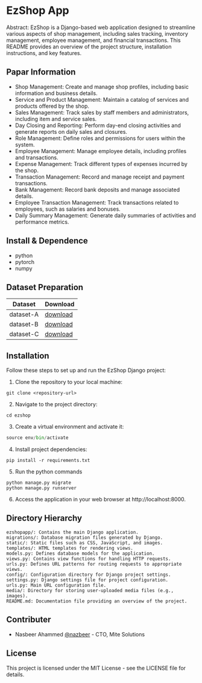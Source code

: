 EzShop App
===
Abstract:
EzShop is a Django-based web application designed to streamline various aspects of shop management, including sales tracking, inventory management, employee management, and financial transactions. This README provides an overview of the project structure, installation instructions, and key features.

## Papar Information

- Shop Management: Create and manage shop profiles, including basic information and business details.
- Service and Product Management: Maintain a catalog of services and products offered by the shop.
- Sales Management: Track sales by staff members and administrators, including item and service sales.
- Day Closing and Reporting: Perform day-end closing activities and generate reports on daily sales and closures.
- Role Management: Define roles and permissions for users within the system.
- Employee Management: Manage employee details, including profiles and transactions.
- Expense Management: Track different types of expenses incurred by the shop.
- Transaction Management: Record and manage receipt and payment transactions.
- Bank Management: Record bank deposits and manage associated details.
- Employee Transaction Management: Track transactions related to employees, such as salaries and bonuses.
- Daily Summary Management: Generate daily summaries of activities and performance metrics.


## Install & Dependence
- python
- pytorch
- numpy

## Dataset Preparation
| Dataset | Download |
| ---     | ---   |
| dataset-A | [download]() |
| dataset-B | [download]() |
| dataset-C | [download]() |

## Installation

Follow these steps to set up and run the EzShop Django project:

1. Clone the repository to your local machine:
```
git clone <repository-url>
```
2. Navigate to the project directory:
```
cd ezshop
```
3. Create a virtual environment and activate it:
```python -m venv env
source env/bin/activate
```
4. Install project dependencies:
```
pip install -r requirements.txt
```
5. Run the python commands
```
python manage.py migrate
python manage.py runserver
```
6. Access the application in your web browser at http://localhost:8000.

## Directory Hierarchy
```
ezshopapp/: Contains the main Django application.
migrations/: Database migration files generated by Django.
static/: Static files such as CSS, JavaScript, and images.
templates/: HTML templates for rendering views.
models.py: Defines database models for the application.
views.py: Contains view functions for handling HTTP requests.
urls.py: Defines URL patterns for routing requests to appropriate views.
config/: Configuration directory for Django project settings.
settings.py: Django settings file for project configuration.
urls.py: Main URL configuration file.
media/: Directory for storing user-uploaded media files (e.g., images).
README.md: Documentation file providing an overview of the project.
```

## Contributer
- Nasbeer Ahammed [@nazbeer](https://github.com/nazbeer) - CTO, Mite Solutions

## License

This project is licensed under the MIT License - see the LICENSE file for details.
